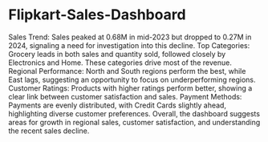 # Flipkart-Sales-Dashboard
Sales Trend: Sales peaked at 0.68M in mid-2023 but dropped to 0.27M in 2024, signaling a need for investigation into this decline.
Top Categories: Grocery leads in both sales and quantity sold, followed closely by Electronics and Home. These categories drive most of the revenue.
Regional Performance: North and South regions perform the best, while East lags, suggesting an opportunity to focus on underperforming regions.
Customer Ratings: Products with higher ratings perform better, showing a clear link between customer satisfaction and sales.
Payment Methods: Payments are evenly distributed, with Credit Cards slightly ahead, highlighting diverse customer preferences.
Overall, the dashboard suggests areas for growth in regional sales, customer satisfaction, and understanding the recent sales decline.
